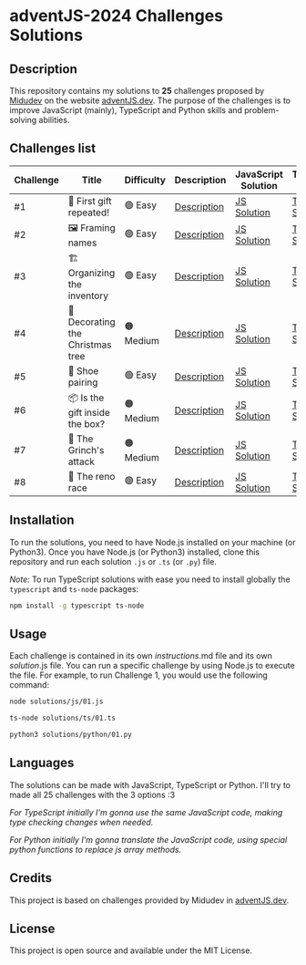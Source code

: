# adventJS-2024 Challenges Solutions

## Description

This repository contains my solutions to **25** challenges proposed by [Midudev](https://x.com/midudev) on the website [adventJS.dev](https://adventjs.dev). The purpose of the challenges is to improve JavaScript (mainly), TypeScript and Python skills and problem-solving abilities.

## Challenges list

| Challenge | Title                            | Difficulty | Description                     | JavaScript Solution               | TypeScript Solution               | Python Solution                       |
| --------- | -------------------------------- | ---------- | ------------------------------- | --------------------------------- | --------------------------------- | ------------------------------------- |
| #1        | 🎁 First gift repeated!          | 🟢 Easy    | [Description](challenges/01.md) | [JS Solution](solutions/js/01.js) | [TS Solution](solutions/ts/01.ts) | [Py Solution](solutions/python/01.py) |
| #2        | 🖼️ Framing names                 | 🟢 Easy    | [Description](challenges/02.md) | [JS Solution](solutions/js/02.js) | [TS Solution](solutions/ts/02.ts) | [Py Solution](solutions/python/02.py) |
| #3        | 🏗️ Organizing the inventory      | 🟢 Easy    | [Description](challenges/03.md) | [JS Solution](solutions/js/03.js) | [TS Solution](solutions/ts/03.ts) | [Py Solution](solutions/python/03.py) |
| #4        | 🎄 Decorating the Christmas tree | 🟠 Medium  | [Description](challenges/04.md) | [JS Solution](solutions/js/04.js) | [TS Solution](solutions/ts/04.ts) | [Py Solution](solutions/python/04.py) |
| #5        | 👞 Shoe pairing                  | 🟢 Easy    | [Description](challenges/05.md) | [JS Solution](solutions/js/05.js) | [TS Solution](solutions/ts/05.ts) | [Py Solution](solutions/python/05.py) |
| #6        | 📦 Is the gift inside the box?   | 🟠 Medium  | [Description](challenges/06.md) | [JS Solution](solutions/js/06.js) | [TS Solution](solutions/ts/06.ts) | [Py Solution](solutions/python/06.py) |
| #7        | 👹 The Grinch's attack           | 🟠 Medium  | [Description](challenges/07.md) | [JS Solution](solutions/js/07.js) | [TS Solution](solutions/ts/07.ts) | [Py Solution](solutions/python/07.py) |
| #8        | 🦌 The reno race                 | 🟢 Easy    | [Description](challenges/08.md) | [JS Solution](solutions/js/08.js) | [TS Solution](solutions/ts/08.ts) | [Py Solution](solutions/python/08.py) |

## Installation

To run the solutions, you need to have Node.js installed on your machine (or Python3). Once you have Node.js (or Python3) installed, clone this repository and run each solution `.js` or `.ts` (or `.py`) file.

_Note:_ To run TypeScript solutions with ease you need to install globally the `typescript` and `ts-node` packages:

```bash
npm install -g typescript ts-node
```

## Usage

Each challenge is contained in its own _instructions_.md file and its own _solution_.js file. You can run a specific challenge by using Node.js to execute the file. For example, to run Challenge 1, you would use the following command:

```bash
node solutions/js/01.js
```

```bash
ts-node solutions/ts/01.ts
```

```bash
python3 solutions/python/01.py
```

## Languages

The solutions can be made with JavaScript, TypeScript or Python. I'll try to made all 25 challenges with the 3 options :3

_For TypeScript initially I'm gonna use the same JavaScript code, making type checking changes when needed._

_For Python initially I'm gonna translate the JavaScript code, using special python functions to replace js array methods._

## Credits

This project is based on challenges provided by Midudev in [adventJS.dev](https://adventjs.dev).

## License

This project is open source and available under the MIT License.
